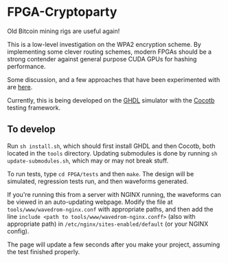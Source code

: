 FPGA-Cryptoparty
================
Old Bitcoin mining rigs are useful again!

This is a low-level investigation on the WPA2 encryption scheme.
By implementing some clever routing schemes, modern FPGAs should be a strong contender against general purpose CUDA GPUs for hashing performance.

Some discussion, and a few approaches that have been experimented with are [here](http://jrainimo.com/build/?cat=6).

Currently, this is being developed on the [GHDL](https://github.com/tgingold/ghdl) simulator with the [Cocotb](https://github.com/potentialventures/cocotb) testing framework.


## To develop 

Run `sh install.sh`, which should first install GHDL and then Cocotb, both located in the `tools` directory.
Updating submodules is done by running `sh update-submodules.sh`, which may or may not break stuff.

To run tests, type `cd FPGA/tests` and then `make`. The design will be simulated, regression tests run, and then waveforms generated.


If you're running this from a server with NGINX running, the waveforms can be viewed in an auto-updating webpage.
Modify the file at `tools/www/wavedrom-nginx.conf` with appropriate paths, and then add the line `include <path to tools/www/wavedrom-nginx.conff>` (also with appropriate path) in `/etc/nginx/sites-enabled/default` (or your NGINX config).

The page will update a few seconds after you make your project, assuming the test finished properly.
